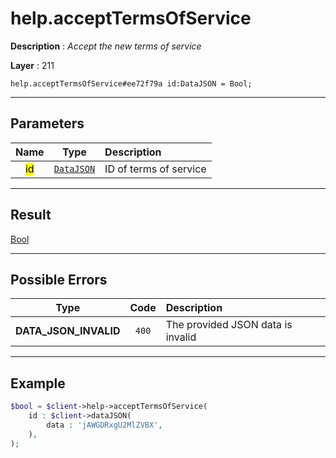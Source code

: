 # help.acceptTermsOfService

**Description** : *Accept the new terms of service*

**Layer** : 211

```tl
help.acceptTermsOfService#ee72f79a id:DataJSON = Bool;
```

---

## Parameters

| Name | Type | Description |
| :---: | :---: | :--- |
| <mark>id</mark> | [`DataJSON`](type/DataJSON) | ID of terms of service |

---

## Result

[Bool](type/Bool)

---

## Possible Errors

| Type | Code | Description |
| :---: | :---: | :--- |
| **DATA_JSON_INVALID** | `400` | The provided JSON data is invalid |

---

## Example

```php
$bool = $client->help->acceptTermsOfService(
	id : $client->dataJSON(
		data : 'jAWGDRxgU2MlZVBX',
	),
);
```